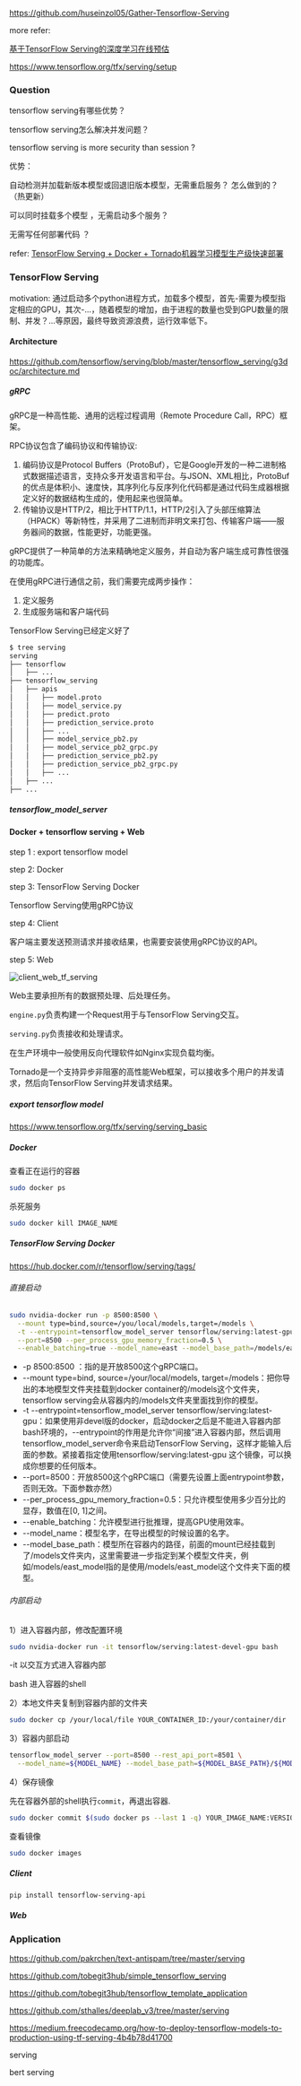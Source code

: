 https://github.com/huseinzol05/Gather-Tensorflow-Serving



more refer:

[基于TensorFlow Serving的深度学习在线预估](https://mp.weixin.qq.com/s/DpqI4AfjiygCh8dqq_Kgmw)

https://www.tensorflow.org/tfx/serving/setup



### Question

tensorflow serving有哪些优势？

tensorflow serving怎么解决并发问题？

tensorflow serving is more security than session ?



优势：

自动检测并加载新版本模型或回退旧版本模型，无需重启服务？ 怎么做到的？（热更新）

可以同时挂载多个模型 ，无需启动多个服务？

无需写任何部署代码 ？



refer: [TensorFlow Serving + Docker + Tornado机器学习模型生产级快速部署](https://zhuanlan.zhihu.com/p/52096200)



### TensorFlow Serving

motivation: 通过启动多个python进程方式，加载多个模型，首先-需要为模型指定相应的GPU，其次-...，随着模型的增加，由于进程的数量也受到GPU数量的限制、并发？...等原因，最终导致资源浪费，运行效率低下。



#### Architecture

https://github.com/tensorflow/serving/blob/master/tensorflow_serving/g3doc/architecture.md







##### gRPC

gRPC是一种高性能、通用的远程过程调用（Remote Procedure Call，RPC）框架。

RPC协议包含了编码协议和传输协议:

1. 编码协议是Protocol Buffers（ProtoBuf），它是Google开发的一种二进制格式数据描述语言，支持众多开发语言和平台。与JSON、XML相比，ProtoBuf的优点是体积小、速度快，其序列化与反序列化代码都是通过代码生成器根据定义好的数据结构生成的，使用起来也很简单。
2. 传输协议是HTTP/2，相比于HTTP/1.1，HTTP/2引入了头部压缩算法（HPACK）等新特性，并采用了二进制而非明文来打包、传输客户端——服务器间的数据，性能更好，功能更强。

gRPC提供了一种简单的方法来精确地定义服务，并自动为客户端生成可靠性很强的功能库。

在使用gRPC进行通信之前，我们需要完成两步操作：

1. 定义服务
2. 生成服务端和客户端代码

TensorFlow Serving已经定义好了

```markdown
$ tree serving
serving
├── tensorflow
│   ├── ...
├── tensorflow_serving
│   ├── apis
│   │   ├── model.proto
│   │   ├── model_service.py
│   │   ├── predict.proto
│   │   ├── prediction_service.proto
│   │   ├── ...
│   │   ├── model_service_pb2.py
│   │   ├── model_service_pb2_grpc.py
│   │   ├── prediction_service_pb2.py
│   │   ├── prediction_service_pb2_grpc.py
│   │   ├── ...
│   ├── ...
├── ...
```





##### tensorflow_model_server





#### Docker + tensorflow serving + Web

step 1 : export tensorflow model

step 2: Docker

step 3: TensorFlow Serving Docker

Tensorflow Serving使用gRPC协议

step 4: Client

客户端主要发送预测请求并接收结果，也需要安装使用gRPC协议的API。

step 5: Web

![client_web_tf_serving](https://github.com/bifeng/deep_coding_notes/raw/master/image/client_web_tf_serving.jpg)

Web主要承担所有的数据预处理、后处理任务。

`engine.py`负责构建一个Request用于与TensorFlow Serving交互。

`serving.py`负责接收和处理请求。

在生产环境中一般使用反向代理软件如Nginx实现负载均衡。

Tornado是一个支持异步非阻塞的高性能Web框架，可以接收多个用户的并发请求，然后向TensorFlow Serving并发请求结果。





##### export tensorflow model

https://www.tensorflow.org/tfx/serving/serving_basic



##### Docker

查看正在运行的容器

```bash
sudo docker ps
```

杀死服务

```bash
sudo docker kill IMAGE_NAME
```





##### TensorFlow Serving Docker

https://hub.docker.com/r/tensorflow/serving/tags/



###### 直接启动

```bash
sudo nvidia-docker run -p 8500:8500 \
  --mount type=bind,source=/you/local/models,target=/models \
  -t --entrypoint=tensorflow_model_server tensorflow/serving:latest-gpu \
  --port=8500 --per_process_gpu_memory_fraction=0.5 \
  --enable_batching=true --model_name=east --model_base_path=/models/east_model &
```

- -p 8500:8500 ：指的是开放8500这个gRPC端口。
- --mount type=bind, source=/your/local/models, target=/models：把你导出的本地模型文件夹挂载到docker container的/models这个文件夹，tensorflow serving会从容器内的/models文件夹里面找到你的模型。
- -t --entrypoint=tensorflow_model_server tensorflow/serving:latest-gpu：如果使用非devel版的docker，启动docker之后是不能进入容器内部bash环境的，--entrypoint的作用是允许你“间接”进入容器内部，然后调用tensorflow_model_server命令来启动TensorFlow Serving，这样才能输入后面的参数。紧接着指定使用tensorflow/serving:latest-gpu 这个镜像，可以换成你想要的任何版本。
- --port=8500：开放8500这个gRPC端口（需要先设置上面entrypoint参数，否则无效。下面参数亦然）
- --per_process_gpu_memory_fraction=0.5：只允许模型使用多少百分比的显存，数值在[0, 1]之间。
- --enable_batching：允许模型进行批推理，提高GPU使用效率。
- --model_name：模型名字，在导出模型的时候设置的名字。
- --model_base_path：模型所在容器内的路径，前面的mount已经挂载到了/models文件夹内，这里需要进一步指定到某个模型文件夹，例如/models/east_model指的是使用/models/east_model这个文件夹下面的模型。



###### 内部启动

1）进入容器内部，修改配置环境

```bash
sudo nvidia-docker run -it tensorflow/serving:latest-devel-gpu bash
```

-it  以交互方式进入容器内部

bash 进入容器的shell

2）本地文件夹复制到容器内部的文件夹

```bash
sudo docker cp /your/local/file YOUR_CONTAINER_ID:/your/container/dir
```

3）容器内部启动

```bash
tensorflow_model_server --port=8500 --rest_api_port=8501 \
  --model_name=${MODEL_NAME} --model_base_path=${MODEL_BASE_PATH}/${MODEL_NAME}
```

4）保存镜像

先在容器外部的shell执行`commit`，再退出容器.

```bash
sudo docker commit $(sudo docker ps --last 1 -q) YOUR_IMAGE_NAME:VERSION
```

查看镜像

```bash
sudo docker images
```



##### Client

```bash
pip install tensorflow-serving-api
```

   

##### Web



### Application

https://github.com/pakrchen/text-antispam/tree/master/serving

https://github.com/tobegit3hub/simple_tensorflow_serving

https://github.com/tobegit3hub/tensorflow_template_application

https://github.com/sthalles/deeplab_v3/tree/master/serving

https://medium.freecodecamp.org/how-to-deploy-tensorflow-models-to-production-using-tf-serving-4b4b78d41700











serving

bert serving





